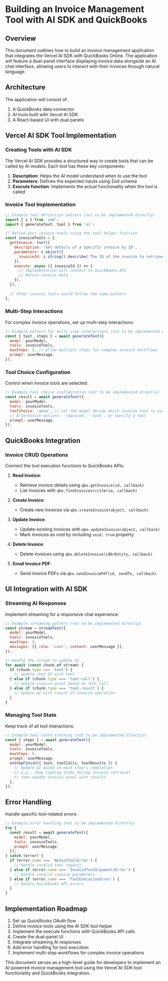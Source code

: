 # **Building an Invoice Management Tool with AI SDK and QuickBooks**

## **Overview**

This document outlines how to build an invoice management application that integrates the Vercel AI SDK with QuickBooks Online. The application will feature a dual-panel interface displaying invoice data alongside an AI chat interface, allowing users to interact with their invoices through natural language.

## **Architecture**

The application will consist of:

1. A QuickBooks data connector  
2. AI tools built with Vercel AI SDK  
3. A React-based UI with dual panels

## **Vercel AI SDK Tool Implementation**

### **Creating Tools with AI SDK**

The Vercel AI SDK provides a structured way to create tools that can be called by AI models. Each tool has these key components:

1. **Description**: Helps the AI model understand when to use the tool  
2. **Parameters**: Defines the expected inputs using Zod schema  
3. **Execute function**: Implements the actual functionality when the tool is called

### **Invoice Tool Implementation**

```javascript
// Example tool definition pattern (not to be implemented directly)
import { z } from 'zod';
import { generateText, tool } from 'ai';

// Define your invoice tools using the tool helper function
const invoiceTools = {
  getInvoice: tool({
    description: 'Get details of a specific invoice by ID',
    parameters: z.object({
      invoiceId: z.string().describe('The ID of the invoice to retrieve'),
    }),
    execute: async ({ invoiceId }) => {
      // Implementation will connect to QuickBooks API
      // Return invoice data
    }),
  }),
  
  // Other invoice tools would follow the same pattern
};
```

### **Multi-Step Interactions**

For complex invoice operations, set up multi-step interactions:

```javascript
// Example pattern for multi-step interactions (not to be implemented directly)
const { text, steps } = await generateText({
  model: yourModel,
  tools: invoiceTools,
  maxSteps: 5, // Allow multiple steps for complex invoice workflows
  prompt: userMessage,
});
```

### **Tool Choice Configuration**

Control when invoice tools are selected:

```javascript
// Example tool choice configuration (not to be implemented directly)
const result = await generateText({
  model: yourModel,
  tools: invoiceTools,
  toolChoice: 'auto', // Let the model decide which invoice tool to use
  // Alternative options: 'required', 'none', or specify a tool
  prompt: userMessage,
});
```

## **QuickBooks Integration**

### **Invoice CRUD Operations**

Connect the tool execution functions to QuickBooks APIs:

1. **Read Invoice**:

   * Retrieve invoice details using `qbo.getInvoice(id, callback)`  
   * List invoices with `qbo.findInvoices(criteria, callback)`  
2. **Create Invoice**:

   * Create new invoices via `qbo.createInvoice(object, callback)`  
3. **Update Invoice**:

   * Update existing invoices with `qbo.updateInvoice(object, callback)`  
   * Mark invoices as void by including `void: true` property  
4. **Delete Invoice**:

   * Delete invoices using `qbo.deleteInvoice(idOrEntity, callback)`  
5. **Email Invoice PDF**:

   * Send invoice PDFs via `qbo.sendInvoicePdf(id, sendTo, callback)`

## **UI Integration with AI SDK**

### **Streaming AI Responses**

Implement streaming for a responsive chat experience:

```javascript
// Example streaming pattern (not to be implemented directly)
const stream = streamText({
  model: yourModel,
  tools: invoiceTools,
  maxSteps: 3,
  messages: [{ role: 'user', content: userMessage }],
});

// Handle the stream to update UI
for await (const chunk of stream) {
  if (chunk.type === 'text') {
    // Update chat UI with text
  } else if (chunk.type === 'tool-call') {
    // Update invoice panel based on tool call
  } else if (chunk.type === 'tool-result') {
    // Update UI with result of invoice operation
  }
}
```

### **Managing Tool State**

Keep track of all tool interactions:

```javascript
// Example tool state tracking (not to be implemented directly)
const { steps } = await generateText({
  model: yourModel,
  tools: invoiceTools,
  maxSteps: 5,
  prompt: userMessage,
  onStepFinish({ text, toolCalls, toolResults }) {
    // Update UI based on each step's completion
    // e.g., show loading state during invoice retrieval
    // then update invoice panel with results
  },
});
```

## **Error Handling**

Handle specific tool-related errors:

```javascript
// Example error handling (not to be implemented directly)
try {
  const result = await generateText({
    model: yourModel,
    tools: invoiceTools,
    prompt: userMessage,
  });
} catch (error) {
  if (error.name === 'NoSuchToolError') {
    // Handle invalid tool request
  } else if (error.name === 'InvalidToolArgumentsError') {
    // Handle invalid invoice parameters
  } else if (error.name === 'ToolExecutionError') {
    // Handle QuickBooks API errors
  }
}
```

## **Implementation Roadmap**

1. Set up QuickBooks OAuth flow  
2. Define invoice tools using the AI SDK tool helper  
3. Implement the execute functions with QuickBooks API calls  
4. Create the dual-panel UI  
5. Integrate streaming AI responses  
6. Add error handling for tool execution  
7. Implement multi-step workflows for complex invoice operations

This document serves as a high-level guide for developers to implement an AI-powered invoice management tool using the Vercel AI SDK tool functionality and QuickBooks integration.

